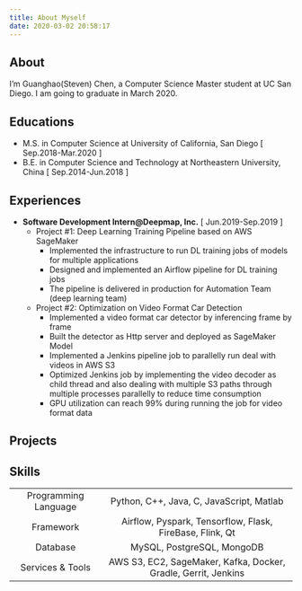 ```yaml
---
title: About Myself
date: 2020-03-02 20:58:17
---
```

## About
I’m Guanghao(Steven) Chen, a Computer Science Master student at UC San Diego. I am going to graduate in March 2020.
## Educations
- M.S. in Computer Science at University of California, San Diego [ Sep.2018-Mar.2020 ]
- B.E. in Computer Science and Technology at Northeastern University, China [ Sep.2014-Jun.2018 ]
## Experiences
- **Software Development Intern@Deepmap, Inc.** [ Jun.2019-Sep.2019 ]
  - Project #1: Deep Learning Training Pipeline based on AWS SageMaker
    - Implemented the infrastructure to run DL training jobs of models for multiple applications
    - Designed and implemented an Airflow pipeline for DL training jobs
    - The pipeline is delivered in production for Automation Team (deep learning team)
  - Project #2: Optimization on Video Format Car Detection
    - Implemented a video format car detector by inferencing frame by frame
    - Built the detector as Http server and deployed as SageMaker Model
    - Implemented a Jenkins pipeline job to parallelly run deal with videos in AWS S3
    - Optimized Jenkins job by implementing the video decoder as child thread and also dealing with multiple S3 paths through multiple processes parallelly to reduce time consumption
    - GPU utilization can reach 99% during running the job for video format data


## Projects

## Skills
|||
|:--:|:--:|
|Programming Language|Python, C++, Java, C, JavaScript, Matlab|
|Framework|Airflow, Pyspark, Tensorflow, Flask, FireBase, Flink, Qt|
|Database|MySQL, PostgreSQL, MongoDB|
|Services & Tools|AWS S3, EC2, SageMaker, Kafka, Docker, Gradle, Gerrit, Jenkins|

